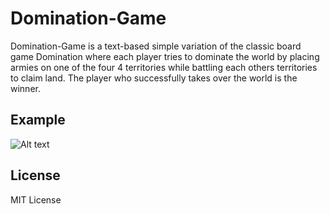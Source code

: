 # Domination-Game
Domination-Game is a text-based simple variation of the classic board game Domination where each player tries to dominate the world by placing armies on one of the four 4 territories while battling each others territories to claim land. The player who successfully takes over the world is the winner.
## Example
![Alt text](https://i.imgur.com/HnujRuy.png)
## License
MIT License
